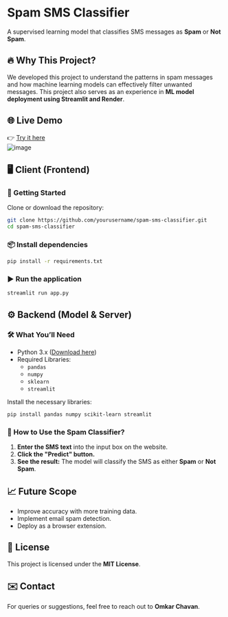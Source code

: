 # Spam SMS Classifier  

A supervised learning model that classifies SMS messages as **Spam** or **Not Spam**.

## 🔥 Why This Project?  
We developed this project to understand the patterns in spam messages and how machine learning models can effectively filter unwanted messages. This project also serves as an experience in **ML model deployment using Streamlit and Render**.

## 🌐 Live Demo  
👉 [Try it here](https://spam-sms-classifier-omkxn.onrender.com/)  
![image](https://github.com/user-attachments/assets/469d3f17-60a8-4fce-a57e-c8ab5d694374)


## 🖥️ Client (Frontend)  

### 🚀 Getting Started  
Clone or download the repository:  

```bash
git clone https://github.com/yourusername/spam-sms-classifier.git  
cd spam-sms-classifier
```

### 📦 Install dependencies  
```bash
pip install -r requirements.txt
```

### ▶️ Run the application  
```bash
streamlit run app.py
```

## ⚙️ Backend (Model & Server)  

### 🛠️ What You’ll Need  
- Python 3.x ([Download here](https://www.python.org/downloads/))  
- Required Libraries:  
  - `pandas`  
  - `numpy`  
  - `sklearn`  
  - `streamlit`  

Install the necessary libraries:  
```bash
pip install pandas numpy scikit-learn streamlit
```

### 🏈 How to Use the Spam Classifier?  
1. **Enter the SMS text** into the input box on the website.  
2. **Click the "Predict" button.**  
3. **See the result:** The model will classify the SMS as either **Spam** or **Not Spam**.

## 📈 Future Scope  
- Improve accuracy with more training data.  
- Implement email spam detection.  
- Deploy as a browser extension.  

## 💚 License  
This project is licensed under the **MIT License**.

## ✉️ Contact  
For queries or suggestions, feel free to reach out to **Omkar Chavan**.
